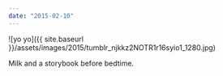 ```yaml
---
date: "2015-02-10"
---
```


![yo yo]({{ site.baseurl }}/assets/images/2015/tumblr_njkkz2NOTR1r16syio1_1280.jpg)

Milk and a storybook before bedtime.
